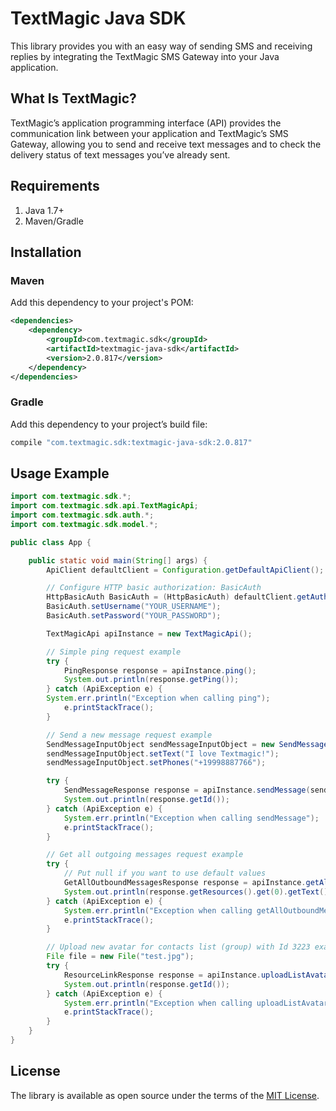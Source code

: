 [comment]: <> (HEAD)
# TextMagic Java SDK
This library provides you with an easy way of sending SMS and receiving replies by integrating the TextMagic SMS Gateway into your Java application.

## What Is TextMagic?
TextMagic’s application programming interface (API) provides the communication link between your application and TextMagic’s SMS Gateway, allowing you to send and receive text messages and to check the delivery status of text messages you’ve already sent.

[comment]: <> (/HEAD)


## Requirements

1. Java 1.7+
2. Maven/Gradle

## Installation

### Maven

Add this dependency to your project's POM:
```xml
<dependencies>
    <dependency>
        <groupId>com.textmagic.sdk</groupId>
        <artifactId>textmagic-java-sdk</artifactId>
        <version>2.0.817</version>
    </dependency>
</dependencies>
```

### Gradle

Add this dependency to your project’s build file:
```groovy
compile "com.textmagic.sdk:textmagic-java-sdk:2.0.817"
```

## Usage Example

```java
import com.textmagic.sdk.*;
import com.textmagic.sdk.api.TextMagicApi;
import com.textmagic.sdk.auth.*;
import com.textmagic.sdk.model.*;

public class App {

    public static void main(String[] args) {
        ApiClient defaultClient = Configuration.getDefaultApiClient();

        // Configure HTTP basic authorization: BasicAuth
        HttpBasicAuth BasicAuth = (HttpBasicAuth) defaultClient.getAuthentication("BasicAuth");
        BasicAuth.setUsername("YOUR_USERNAME");
        BasicAuth.setPassword("YOUR_PASSWORD");

        TextMagicApi apiInstance = new TextMagicApi();

        // Simple ping request example
        try {
            PingResponse response = apiInstance.ping();
            System.out.println(response.getPing());
        } catch (ApiException e) {
        System.err.println("Exception when calling ping");
            e.printStackTrace();
        }

        // Send a new message request example
        SendMessageInputObject sendMessageInputObject = new SendMessageInputObject();
        sendMessageInputObject.setText("I love Textmagic!");
        sendMessageInputObject.setPhones("+19998887766");

        try {
            SendMessageResponse response = apiInstance.sendMessage(sendMessageInputObject, true);
            System.out.println(response.getId());
        } catch (ApiException e) {
            System.err.println("Exception when calling sendMessage");
            e.printStackTrace();
        }

        // Get all outgoing messages request example
        try {
            // Put null if you want to use default values
            GetAllOutboundMessagesResponse response = apiInstance.getAllOutboundMessages(1, 10, null);
            System.out.println(response.getResources().get(0).getText());
        } catch (ApiException e) {
            System.err.println("Exception when calling getAllOutboundMessages");
            e.printStackTrace();
        }

        // Upload new avatar for contacts list (group) with Id 3223 example
        File file = new File("test.jpg");
        try {
            ResourceLinkResponse response = apiInstance.uploadListAvatar(file, 3223);
            System.out.println(response.getId());
        } catch (ApiException e) {
            System.err.println("Exception when calling uploadListAvatar");
            e.printStackTrace();
        }
    }
}
```
[comment]: <> (FOOTER)
## License
The library is available as open source under the terms of the [MIT License](http://opensource.org/licenses/MIT).

[comment]: <> (/FOOTER)